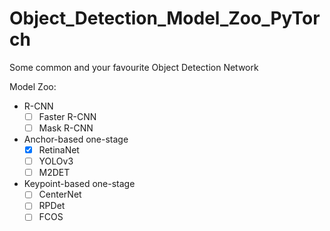 # Object_Detection_Model_Zoo_PyTorch
Some common and your favourite Object Detection Network

Model Zoo:
- R-CNN
    - [ ] Faster R-CNN
    - [ ] Mask R-CNN
- Anchor-based one-stage
    - [x] RetinaNet
    - [ ] YOLOv3
    - [ ] M2DET
- Keypoint-based one-stage
    - [ ] CenterNet
    - [ ] RPDet
    - [ ] FCOS